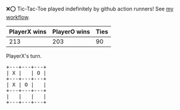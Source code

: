 :x::o: Tic-Tac-Toe played indefinitely by github action runners! See [my workflow](.github/workflows/play.yaml).

|PlayerX wins|PlayerO wins|Ties|
|-|-|-|
|213|203|90|

PlayerX's turn.

<pre>
+---+---+---+
| X |   | O |
+---+---+---+
| X | O |   |
+---+---+---+
|   |   |   |
+---+---+---+
</pre>